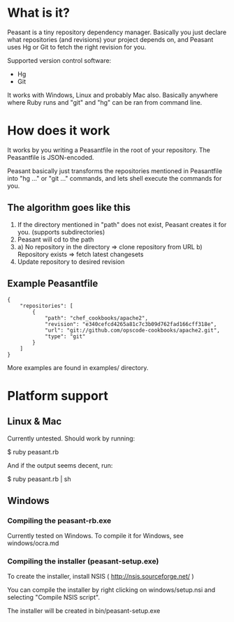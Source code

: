 # What is it?

Peasant is a tiny repository dependency manager. Basically you just declare what repositories (and revisions) your project depends on, and Peasant uses Hg or Git to fetch the right revision for you.

Supported version control software:

* Hg
* Git

It works with Windows, Linux and probably Mac also. Basically anywhere where Ruby runs and "git" and "hg" can be ran from command line.

# How does it work

It works by you writing a Peasantfile in the root of your repository. The Peasantfile is JSON-encoded.

Peasant basically just transforms the repositories mentioned in Peasantfile into "hg ..." or "git ..." commands, and lets shell execute the commands for you.

## The algorithm goes like this

1. If the directory mentioned in "path" does not exist, Peasant creates it for you. (supports subdirectories)
2. Peasant will cd to the path
3. a) No repository in the directory => clone repository from URL
   b) Repository exists => fetch latest changesets
4. Update repository to desired revision

## Example Peasantfile

    {
        "repositories": [
            {
                "path": "chef_cookbooks/apache2",
                "revision": "e340cefcd4265a81c7c3b09d762fad166cff318e",
                "url": "git://github.com/opscode-cookbooks/apache2.git",
                "type": "git"
            }
        ]
    }

More examples are found in examples/ directory.

# Platform support

## Linux & Mac

Currently untested. Should work by running:

$ ruby peasant.rb

And if the output seems decent, run:

$ ruby peasant.rb | sh

## Windows

### Compiling the peasant-rb.exe

Currently tested on Windows. To compile it for Windows, see windows/ocra.md

### Compiling the installer (peasant-setup.exe)

To create the installer, install NSIS ( http://nsis.sourceforge.net/ )

You can compile the installer by right clicking on windows/setup.nsi and selecting "Compile NSIS script".

The installer will be created in bin/peasant-setup.exe
